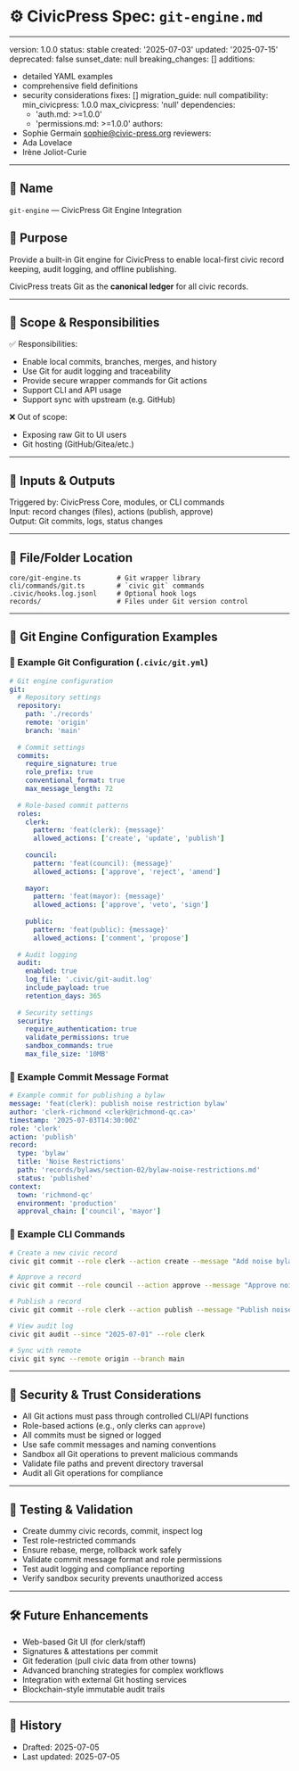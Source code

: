 # ⚙️ CivicPress Spec: `git-engine.md`

---
version: 1.0.0
status: stable
created: '2025-07-03'
updated: '2025-07-15'
deprecated: false
sunset_date: null
breaking_changes: []
additions:

- detailed YAML examples
- comprehensive field definitions
- security considerations
fixes: []
migration_guide: null
compatibility:
  min_civicpress: 1.0.0
  max_civicpress: 'null'
  dependencies:
  - 'auth.md: >=1.0.0'
  - 'permissions.md: >=1.0.0'
authors:
- Sophie Germain <sophie@civic-press.org>
reviewers:
- Ada Lovelace
- Irène Joliot-Curie

---

## 📛 Name

`git-engine` — CivicPress Git Engine Integration

## 🎯 Purpose

Provide a built-in Git engine for CivicPress to enable local-first civic record keeping, audit logging, and offline publishing.

CivicPress treats Git as the **canonical ledger** for all civic records.

---

## 🧩 Scope & Responsibilities

✅ Responsibilities:

- Enable local commits, branches, merges, and history
- Use Git for audit logging and traceability
- Provide secure wrapper commands for Git actions
- Support CLI and API usage
- Support sync with upstream (e.g. GitHub)

❌ Out of scope:

- Exposing raw Git to UI users
- Git hosting (GitHub/Gitea/etc.)

---

## 🔗 Inputs & Outputs

Triggered by: CivicPress Core, modules, or CLI commands  
Input: record changes (files), actions (publish, approve)  
Output: Git commits, logs, status changes

---

## 📂 File/Folder Location

```
core/git-engine.ts         # Git wrapper library
cli/commands/git.ts        # `civic git` commands
.civic/hooks.log.jsonl     # Optional hook logs
records/                   # Files under Git version control
```

---

## 🧠 Git Engine Configuration Examples

### 📄 Example Git Configuration (`.civic/git.yml`)

```yaml
# Git engine configuration
git:
  # Repository settings
  repository:
    path: './records'
    remote: 'origin'
    branch: 'main'
  
  # Commit settings
  commits:
    require_signature: true
    role_prefix: true
    conventional_format: true
    max_message_length: 72
  
  # Role-based commit patterns
  roles:
    clerk:
      pattern: 'feat(clerk): {message}'
      allowed_actions: ['create', 'update', 'publish']
    
    council:
      pattern: 'feat(council): {message}'
      allowed_actions: ['approve', 'reject', 'amend']
    
    mayor:
      pattern: 'feat(mayor): {message}'
      allowed_actions: ['approve', 'veto', 'sign']
    
    public:
      pattern: 'feat(public): {message}'
      allowed_actions: ['comment', 'propose']
  
  # Audit logging
  audit:
    enabled: true
    log_file: '.civic/git-audit.log'
    include_payload: true
    retention_days: 365
  
  # Security settings
  security:
    require_authentication: true
    validate_permissions: true
    sandbox_commands: true
    max_file_size: '10MB'
```

### 📄 Example Commit Message Format

```yaml
# Example commit for publishing a bylaw
message: 'feat(clerk): publish noise restriction bylaw'
author: 'clerk-richmond <clerk@richmond-qc.ca>'
timestamp: '2025-07-03T14:30:00Z'
role: 'clerk'
action: 'publish'
record:
  type: 'bylaw'
  title: 'Noise Restrictions'
  path: 'records/bylaws/section-02/bylaw-noise-restrictions.md'
  status: 'published'
context:
  town: 'richmond-qc'
  environment: 'production'
  approval_chain: ['council', 'mayor']
```

### 📄 Example CLI Commands

```bash
# Create a new civic record
civic git commit --role clerk --action create --message "Add noise bylaw"

# Approve a record
civic git commit --role council --action approve --message "Approve noise bylaw"

# Publish a record
civic git commit --role clerk --action publish --message "Publish noise bylaw"

# View audit log
civic git audit --since "2025-07-01" --role clerk

# Sync with remote
civic git sync --remote origin --branch main
```

---

## 🔐 Security & Trust Considerations

- All Git actions must pass through controlled CLI/API functions
- Role-based actions (e.g., only clerks can `approve`)
- All commits must be signed or logged
- Use safe commit messages and naming conventions
- Sandbox all Git operations to prevent malicious commands
- Validate file paths and prevent directory traversal
- Audit all Git operations for compliance

---

## 🧪 Testing & Validation

- Create dummy civic records, commit, inspect log
- Test role-restricted commands
- Ensure rebase, merge, rollback work safely
- Validate commit message format and role permissions
- Test audit logging and compliance reporting
- Verify sandbox security prevents unauthorized access

---

## 🛠️ Future Enhancements

- Web-based Git UI (for clerk/staff)
- Signatures & attestations per commit
- Git federation (pull civic data from other towns)
- Advanced branching strategies for complex workflows
- Integration with external Git hosting services
- Blockchain-style immutable audit trails

---

## 📅 History

- Drafted: 2025-07-05
- Last updated: 2025-07-05
